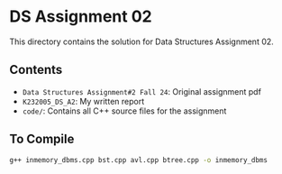 # DS Assignment 02

This directory contains the solution for Data Structures Assignment 02.

## Contents
- `Data Structures Assignment#2 Fall 24`: Original assignment pdf
- `K232005_DS_A2`: My written report
- `code/`: Contains all C++ source files for the assignment

## To Compile
```bash
g++ inmemory_dbms.cpp bst.cpp avl.cpp btree.cpp -o inmemory_dbms
```
